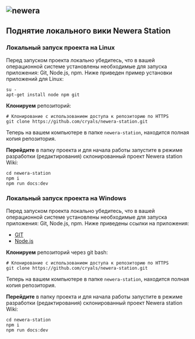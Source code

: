 ![newera](https://i.postimg.cc/g2mf3xmm/download-2.gif)
--

## Поднятие локального вики Newera Station

### Локальный запуск проекта на Linux

Перед запуском проекта локально убедитесь, что в вашей операционной системе установлены необходимые для запуска приложения: Git, Node.js, npm. Ниже приведен пример установки приложений для Linux:

```shell
su -
apt-get install node npm git
```

**Клонируем** репозиторий:

```shell
# Клонирование с использованием доступа к репозиторию по HTTPS
git clone https://github.com/cryals/newera-station.git
```

Теперь на вашем компьютере в папке `newera-station`, находится полная копия репозитория.

**Перейдите** в папку проекта и для начала работы запустите в режиме разработки (редактирования) склонированный проект Newera station Wiki:

```shell
cd newera-station
npm i
npm run docs:dev
```

### Локальный запуск проекта на Windows

Перед запуском проекта локально убедитесь, что в вашей операционной системе установлены необходимые для запуска приложения: Git, Node.js, npm. Ниже приведены ссылки на приложения:

- [GIT](https://git-scm.com/)
- [Node.js](https://nodejs.org/en)

**Клонируем** репозиторий через git bash:

```shell
# Клонирование с использованием доступа к репозиторию по HTTPS
git clone https://github.com/cryals/newera-station.git
```

Теперь на вашем компьютере в папке `newera-station`, находится полная копия репозитория.

**Перейдите** в папку проекта и для начала работы запустите в режиме разработки (редактирования) склонированный проект Newera station Wiki:

```shell
cd newera-station
npm i
npm run docs:dev
```

